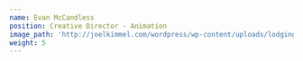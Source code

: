 ```yaml
---
name: Evan McCandless
position: Creative Director - Animation
image_path: 'http://joelkimmel.com/wordpress/wp-content/uploads/lodging_portrait.jpg'
weight: 5
---
```



